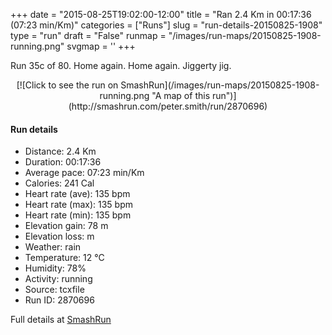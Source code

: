 +++
date = "2015-08-25T19:02:00-12:00"
title = "Ran 2.4 Km in 00:17:36 (07:23 min/Km)"
categories = ["Runs"]
slug = "run-details-20150825-1908"
type = "run"
draft = "False"
runmap = "/images/run-maps/20150825-1908-running.png"
svgmap = '<polyline points="59 0, 55 5, 51 19, 53 25, 55 26, 56 28, 52 35, 52 41, 51 42, 41 58, 44 78, 56 81, 51 93, 49 97, 47 100">'
+++

Run 35c of 80. Home again. Home again. Jiggerty jig. 



<!--more-->

<center>
[![Click to see the run on SmashRun](/images/run-maps/20150825-1908-running.png "A map of this run")](http://smashrun.com/peter.smith/run/2870696)
</center>

#### Run details

* Distance: 2.4 Km
* Duration: 00:17:36
* Average pace: 07:23 min/Km
* Calories: 241 Cal
* Heart rate (ave): 135 bpm
* Heart rate (max): 135 bpm
* Heart rate (min): 135 bpm
* Elevation gain: 78 m
* Elevation loss:  m
* Weather: rain
* Temperature: 12 &deg;C
* Humidity: 78%
* Activity: running
* Source: tcxfile
* Run ID: 2870696

Full details at [SmashRun](http://smashrun.com/peter.smith/run/2870696)